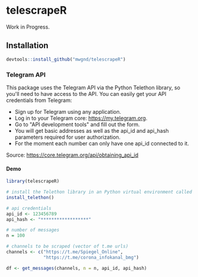 # telescrapeR
Work in Progress.


## Installation

``` r
devtools::install_github("mwgnd/telescrapeR")
```

### Telegram API
This package uses the Telegram API via the Python Telethon library, so you'll need to have access to the API. You can easily get your API credentials from Telegram: 
* Sign up for Telegram using any application.
* Log in to your Telegram core: https://my.telegram.org.
* Go to "API development tools" and fill out the form.
* You will get basic addresses as well as the api_id and api_hash parameters required for user authorization.
* For the moment each number can only have one api_id connected to it.

Source: https://core.telegram.org/api/obtaining_api_id

#### Demo

``` r
library(telescrapeR)

# install the Telethon library in an Python virtual environment called "r-telescrapeR"
install_telethon()

# api credentials
api_id <- 123456789
api_hash <- "******************"

# number of messages
n = 100

# channels to be scraped (vector of t.me urls)
channels <- c("https://t.me/Spiegel_Online",
              "https://t.me/corona_infokanal_bmg")

df <- get_messages(channels, n = n, api_id, api_hash)

```
